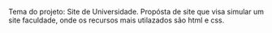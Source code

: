 Tema do projeto: Site de Universidade.
Propósta de site que visa simular um site faculdade, onde os recursos mais utilazados são html e css.

